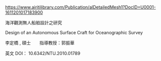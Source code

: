 
https://www.airitilibrary.com/Publication/alDetailedMesh1?DocID=U0001-1611201017183900

海洋觀測無人船舶設計之研究

Design of an Autonomous Surface Craft for Oceanographic Survey

李定橋 , 碩士　　指導教授：郭振華　　

英文 DOI： 10.6342/NTU.2010.01789 